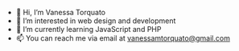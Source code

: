 - 👋 Hi, I’m Vanessa Torquato
- 👀 I’m interested in web design and development
- 🌱 I’m currently learning JavaScript and PHP
- 📫 You can reach me via email at vanessamtorquato@gmail.com

<!---
vanessatorq/vanessatorq is a ✨ special ✨ repository because its `README.md` (this file) appears on your GitHub profile.
You can click the Preview link to take a look at your changes.
--->
